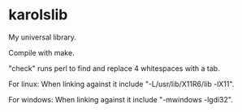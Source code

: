 # karolslib
My universal library.

Compile with make.

"check" runs perl to find and replace 4 whitespaces with a tab.

For linux: When linking against it include "-L/usr/lib/X11R6/lib -lX11".

For windows: When linking against it include "-mwindows -lgdi32".
